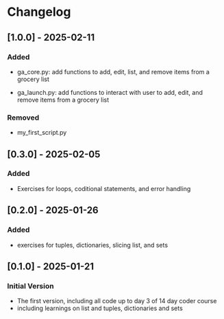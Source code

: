 # Changelog

## [1.0.0] - 2025-02-11
### Added
- ga_core.py: add functions to add, edit, list, and remove items from
  a grocery list
  
- ga_launch.py: add functions to interact with user to add, edit, and remove 
  items from a grocery list

### Removed
- my_first_script.py

## [0.3.0] - 2025-02-05
### Added
- Exercises for loops, coditional statements, and error handling

## [0.2.0] - 2025-01-26
###  Added
-  exercises for tuples, dictionaries, slicing list, and sets

## [0.1.0] - 2025-01-21
### Initial Version
- The first version, including all code up to day 3 of 14 day coder course
- including learnings on list and tuples, dictionaries and sets
